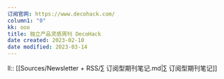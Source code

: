 ```yaml
---
订阅官网: https://www.decohack.com/
column1: "0"
kk: ooo
title: 独立产品灵感周刊 DecoHack
date created: 2023-02-10
date modified: 2023-03-14
---
```


ll:: [[Sources/Newsletter + RSS/∑ 订阅型期刊笔记.md|∑ 订阅型期刊笔记]]
